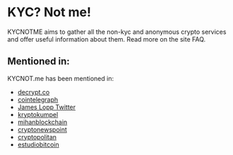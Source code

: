 # KYC? Not me!

KYCNOTME aims to gather all the non-kyc and anonymous crypto services and offer useful information about them. Read more on the site FAQ.

## Mentioned in:

KYCNOT.me has been mentioned in:

- [decrypt.co](https://decrypt.co/32233/looking-for-bitcoin-with-no-kyc-this-new-site-has-you-covered)
- [cointelegraph](https://cointelegraph.com/news/website-compiles-list-of-kyc-free-exchanges-along-with-some-warnings)
- [James Lopp Twitter](https://nitter.net/lopp/status/1271417720018534400)
- [kryptokumpel](https://www.kryptokumpel.de/boerse/auf-der-suche-nach-boersen-ohne-kyc-neue-webseite-kyc-not-me-listet-verbleibende-boersen-ohne-know-your-customer-verfahren/)
- [mihanblockchain](https://mihanblockchain.com/kycnot-me-website-list-cryptocurrency-exchanges-without-kyc/)
- [cryptonewspoint](https://www.cryptonewspoint.com/new-website-kycnot-me-compiles-list-of-kyc-free-crypto-exchanges/)
- [cryptopolitan](https://www.cryptopolitan.com/list-of-kyc-free-crypto-exchanges/)
- [estudiobitcoin](https://estudiobitcoin.com/comprar-y-vender/)
